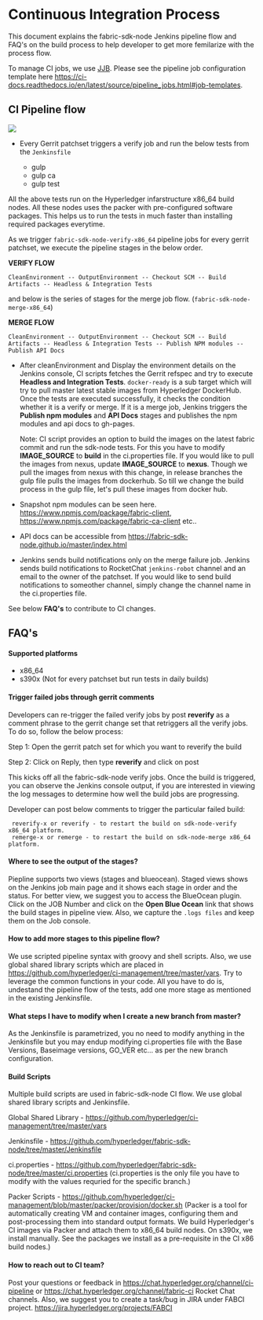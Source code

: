 # Continuous Integration Process

This document explains the fabric-sdk-node Jenkins pipeline flow and FAQ's on the build process to
help developer to get more femilarize with the process flow.

To manage CI jobs, we use [JJB](https://docs.openstack.org/infra/jenkins-job-builder). Please see
the pipeline job configuration template here https://ci-docs.readthedocs.io/en/latest/source/pipeline_jobs.html#job-templates.

## CI Pipeline flow

![](images/sdk-node-pipeline.png)

- Every Gerrit patchset triggers a verify job and run the below tests from the `Jenkinsfile`

  - gulp
  - gulp ca
  - gulp test

All the above tests run on the Hyperledger infarstructure x86_64 build nodes. All these nodes uses
the packer with pre-configured software packages. This helps us to run the tests in much faster than
installing required packages everytime.

As we trigger `fabric-sdk-node-verify-x86_64` pipeline jobs for every gerrit patchset, we execute
the pipeline stages in the below order.

**VERIFY FLOW**

    CleanEnvironment -- OutputEnvironment -- Checkout SCM -- Build Artifacts -- Headless & Integration Tests

and below is the series of stages for the merge job flow. (`fabric-sdk-node-merge-x86_64`)

 **MERGE FLOW**

    CleanEnvironment -- OutputEnvironment -- Checkout SCM -- Build Artifacts -- Headless & Integration Tests -- Publish NPM modules -- Publish API Docs

- After cleanEnvironment and Display the environment details on the Jenkins console, CI scripts
  fetches the Gerrit refspec and try to execute **Headless and Integration Tests**. `docker-ready`
  is a sub target which will try to pull master latest stable images from Hyperledger DockerHub.
  Once the tests are executed successfully, it checks the condition whether it is a verify or merge.
  If it is a merge job, Jenkins triggers the **Publish npm modules** and **API Docs** stages and publishes
  the npm modules and api docs to gh-pages.

  Note: CI script provides an option to build the images on the latest fabric commit and run the
  sdk-node tests. For this you have to modify **IMAGE_SOURCE** to **build** in the ci.properties file.
  If you would like to pull the images from nexus, update **IMAGE_SOURCE** to **nexus**.
  Though we pull the images from nexus with this change, in release branches the gulp file pulls the
  images from dockerhub. So till we change the build process in the gulp file, let's pull these images
  from docker hub.

- Snapshot npm modules can be seen here. https://www.npmjs.com/package/fabric-client, https://www.npmjs.com/package/fabric-ca-client etc..

- API docs can be accessible from https://fabric-sdk-node.github.io/master/index.html

- Jenkins sends build notifications only on the merge failure job. Jenkins sends build notifications
  to RocketChat `jenkins-robot` channel and an email to the owner of the patchset. If you would like to
  send build notifications to someother channel, simply change the channel name in the ci.properties file.

See below **FAQ's** to contribute to CI changes.

## FAQ's

#### Supported platforms

- x86_64
- s390x (Not for every patchset but run tests in daily builds)

#### Trigger failed jobs through gerrit comments

Developers can re-trigger the failed verify jobs by post **reverify** as a comment phrase to the gerrit
change set that retriggers all the verify jobs. To do so, follow the below process:

Step 1: Open the gerrit patch set for which you want to reverify the build

Step 2: Click on Reply, then type **reverify** and click on post

This kicks off all the fabric-sdk-node verify jobs. Once the build is triggered, you can observe the
Jenkins console output, if you are interested in viewing the log messages to determine how well the
build jobs are progressing.

Developer can post below comments to trigger the particular failed build:
    
     reverify-x or reverify - to restart the build on sdk-node-verify x86_64 platform.
     remerge-x or remerge - to restart the build on sdk-node-merge x86_64 platform.

#### Where to see the output of the stages?

Piepline supports two views (stages and blueocean). Staged views shows on the Jenkins job
main page and it shows each stage in order and the status. For better view, we suggest you to
access the BlueOcean plugin. Click on the JOB Number and click on the **Open Blue Ocean** link
that shows the build stages in pipeline view. Also, we capture the `.logs files` and keep them
on the Job console.

#### How to add more stages to this pipeline flow?

We use scripted pipeline syntax with groovy and shell scripts. Also, we use global shared library
scripts which are placed in https://github.com/hyperledger/ci-management/tree/master/vars. Try to
leverage the common functions in your code. All you have to do is, undestand the pipeline flow of
the tests, add one more stage as mentioned in the existing Jenkinsfile.

#### What steps I have to modify when I create a new branch from master?

As the Jenkinsfile is parametrized, you no need to modify anything in the Jenkinsfile but you may endup modifying ci.properties file with the Base Versions, Baseimage versions, GO_VER etc... as per the new branch configuration.

#### Build Scripts

Multiple build scripts are used in fabric-sdk-node CI flow. We use global shared library scripts
and Jenkinsfile.

Global Shared Library - https://github.com/hyperledger/ci-management/tree/master/vars

Jenkinsfile           - https://github.com/hyperledger/fabric-sdk-node/tree/master/Jenkinsfile

ci.properties         - https://github.com/hyperledger/fabric-sdk-node/tree/master/ci.properties
(ci.properties is the only file you have to modify with the values requried for the specific branch.)

Packer Scripts        - https://github.com/hyperledger/ci-management/blob/master/packer/provision/docker.sh
(Packer is a tool for automatically creating VM and container images, configuring them and
post-processing them into standard output formats. We build Hyperledger's CI images via Packer
and attach them to x86_64 build nodes. On s390x, we install manually. See the packages we install
as a pre-requisite in the CI x86 build nodes.)

#### How to reach out to CI team?

Post your questions or feedback in https://chat.hyperledger.org/channel/ci-pipeline or https://chat.hyperledger.org/channel/fabric-ci Rocket Chat channels. Also, we suggest you to create a task/bug in JIRA under FABCI project. https://jira.hyperledger.org/projects/FABCI